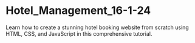 # Hotel_Management_16-1-24
Learn how to create a stunning hotel booking website from scratch using HTML, CSS, and JavaScript in this comprehensive tutorial.
